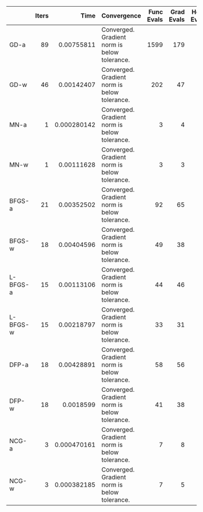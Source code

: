 |          |   Iters |        Time | Convergence                                  |   Func Evals |   Grad Evals |   Hess Evals |
|:---------|--------:|------------:|:---------------------------------------------|-------------:|-------------:|-------------:|
| GD-a     |      89 | 0.00755811  | Converged. Gradient norm is below tolerance. |         1599 |          179 |            0 |
| GD-w     |      46 | 0.00142407  | Converged. Gradient norm is below tolerance. |          202 |           47 |            0 |
| MN-a     |       1 | 0.000280142 | Converged. Gradient norm is below tolerance. |            3 |            4 |            2 |
| MN-w     |       1 | 0.00111628  | Converged. Gradient norm is below tolerance. |            3 |            3 |            2 |
| BFGS-a   |      21 | 0.00352502  | Converged. Gradient norm is below tolerance. |           92 |           65 |            0 |
| BFGS-w   |      18 | 0.00404596  | Converged. Gradient norm is below tolerance. |           49 |           38 |            0 |
| L-BFGS-a |      15 | 0.00113106  | Converged. Gradient norm is below tolerance. |           44 |           46 |            0 |
| L-BFGS-w |      15 | 0.00218797  | Converged. Gradient norm is below tolerance. |           33 |           31 |            0 |
| DFP-a    |      18 | 0.00428891  | Converged. Gradient norm is below tolerance. |           58 |           56 |            0 |
| DFP-w    |      18 | 0.0018599   | Converged. Gradient norm is below tolerance. |           41 |           38 |            0 |
| NCG-a    |       3 | 0.000470161 | Converged. Gradient norm is below tolerance. |            7 |            8 |            4 |
| NCG-w    |       3 | 0.000382185 | Converged. Gradient norm is below tolerance. |            7 |            5 |            4 |